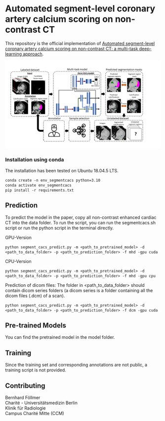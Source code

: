 # Automated segment-level coronary artery calcium scoring on non-contrast CT

This repository is the official implementation of [Automated segment-level coronary artery calcium scoring on non-contrast CT: a multi-task deep-learning approach](https://insightsimaging.springeropen.com/articles/10.1186/s13244-024-01827-0).

![Segment-level coronary artery calcium scoring](images/segment_cacs.png)

### Installation using conda
The installation has been tested on Ubuntu 18.04.5 LTS.

```
conda create -n env_segmentcacs python=3.10
conda activate env_segmentcacs
pip install -r requirements.txt
```

## Prediction

To predict the model in the paper, copy  all non-contrast enhanced cardiac CT into the data folder. 
To run the script, you can run the segmentcacs.sh script or run the python script in the terminal directly.

GPU-Version
```
python segment_cacs_predict.py -m <path_to_pretrained_model> -d <path_to_data_folder> -p <path_to_prediction_folder> -f mhd -gpu cuda
```
CPU-Version
```
python segment_cacs_predict.py -m <path_to_pretrained_model> -d <path_to_data_folder> -p <path_to_prediction_folder> -f mhd -gpu cpu
```

Prediction of dicom files: The folder in <path_to_data_folder> should contain dicom series folders (a dicom series is a folder containing all the dicom files (.dcm) of a scan).
```
python segment_cacs_predict.py -m <path_to_pretrained_model> -d <path_to_data_folder> -p <path_to_prediction_folder> -f dcm -gpu cuda
```

## Pre-trained Models

You can find the pretrained model in the model folder.

## Training

Since the training set and corresponding annotations are not public, a training script is not provided. 

## Contributing

Bernhard Föllmer  
Charité - Universitätsmedizin Berlin  
Klinik für Radiologie  
Campus Charité Mitte (CCM) 
